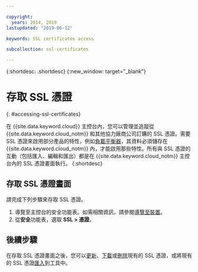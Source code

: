 ```yaml
---

copyright:
  years: 2014, 2019
lastupdated: "2019-06-12"

keywords: SSL certificates access

subcollection: ssl-certificates

---
```


{:shortdesc: .shortdesc}
{:new_window: target="_blank"}

# 存取 SSL 憑證
{: #accessing-ssl-certificates}

在 {{site.data.keyword.cloud}} 主控台內，您可以管理並追蹤從 {{site.data.keyword.cloud_notm}} 和其他協力廠商公司訂購的 SSL 憑證。需要 SSL 憑證來啟用部分產品的特性，例如[負載平衡器](/docs/infrastructure/local-load-balancer?topic=local-load-balancer-about-load-balancing#about-load-balancing)，其資料必須儲存在 {{site.data.keyword.cloud_notm}} 內，才能啟用那些特性。所有與 SSL 憑證的互動（包括匯入、編輯和匯出）都是在 {{site.data.keyword.cloud_notm}} 主控台內的 SSL 憑證畫面執行。
{:shortdesc}

## 存取 SSL 憑證畫面
請完成下列步驟來存取 SSL 憑證。

1. 導覽至主控台的安全功能表。如需相關資訊，請參閱[導覽至裝置](/docs/infrastructure/ssl-certificates?topic=virtual-servers-navigating-devices)。
2. 從**安全**功能表，選取 **SSL > 憑證**。

## 後續步驟

在存取 SSL 憑證畫面之後，您可以[更新](/docs/infrastructure/ssl-certificates?topic=ssl-certificates-viewing-and-updating-ssl-certificates#viewing-and-updating-ssl-certificates)、[下載](/docs/infrastructure/ssl-certificates?topic=ssl-certificates-downloading-ssl-certificate-details)或[刪除](/docs/infrastructure/ssl-certificates?topic=ssl-certificates-deleting-ssl-certificates)現有的 SSL 憑證，或將現有的 SSL 憑證[匯入](/docs/infrastructure/ssl-certificates?topic=ssl-certificates-importing-ssl-certificates)到工具中。

